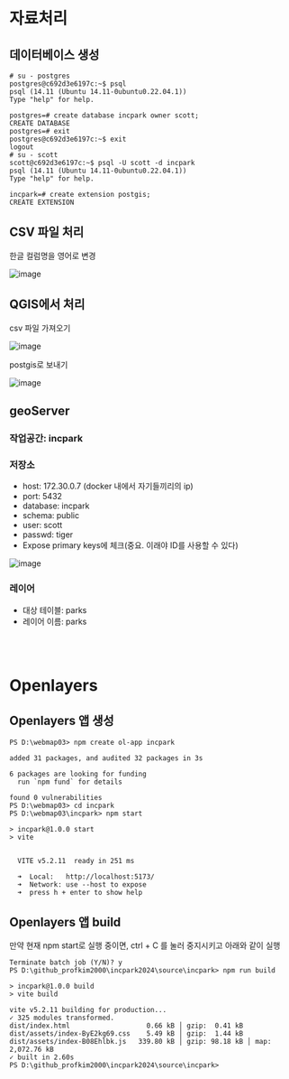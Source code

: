 # 자료처리
## 데이터베이스 생성
```shell
# su - postgres
postgres@c692d3e6197c:~$ psql
psql (14.11 (Ubuntu 14.11-0ubuntu0.22.04.1))
Type "help" for help.

postgres=# create database incpark owner scott;
CREATE DATABASE
postgres=# exit
postgres@c692d3e6197c:~$ exit
logout
# su - scott
scott@c692d3e6197c:~$ psql -U scott -d incpark
psql (14.11 (Ubuntu 14.11-0ubuntu0.22.04.1))
Type "help" for help.

incpark=# create extension postgis;
CREATE EXTENSION
```

## CSV 파일 처리
한글 컬럼명을 영어로 변경

![image](https://github.com/profkim2000/incpark/assets/162937223/feb64ec4-b7bd-485c-beaf-97272eb71c14)


## QGIS에서 처리
csv 파일 가져오기

![image](https://github.com/profkim2000/incpark/assets/162937223/3cee8446-bc2b-4166-9ea8-5e2f9cbad152)

postgis로 보내기

![image](https://github.com/profkim2000/incpark/assets/162937223/466e3304-e9fb-4355-8888-4cf4ebfedf6b)

## geoServer
### 작업공간: incpark
### 저장소
- host: 172.30.0.7 (docker 내에서 자기들끼리의 ip)
- port: 5432
- database: incpark
- schema: public
- user: scott
- passwd: tiger
- Expose primary keys에 체크(중요. 이래야 ID를 사용할 수 있다)

![image](https://github.com/profkim2000/incpark/assets/162937223/69ac72e3-369d-413a-8934-6ec8559610dc)


### 레이어
- 대상 테이블: parks
- 레이어 이름: parks

<br><br>

# Openlayers

## Openlayers 앱 생성
```shell
PS D:\webmap03> npm create ol-app incpark

added 31 packages, and audited 32 packages in 3s

6 packages are looking for funding
  run `npm fund` for details

found 0 vulnerabilities
PS D:\webmap03> cd incpark
PS D:\webmap03\incpark> npm start

> incpark@1.0.0 start
> vite


  VITE v5.2.11  ready in 251 ms

  ➜  Local:   http://localhost:5173/
  ➜  Network: use --host to expose
  ➜  press h + enter to show help
```

## Openlayers 앱 build
만약 현재 npm start로 실행 중이면, ctrl + C 를 눌러 중지시키고 아래와 같이 실행

```shell
Terminate batch job (Y/N)? y
PS D:\github_profkim2000\incpark2024\source\incpark> npm run build

> incpark@1.0.0 build
> vite build

vite v5.2.11 building for production...
✓ 325 modules transformed.
dist/index.html                   0.66 kB │ gzip:  0.41 kB
dist/assets/index-ByE2kg69.css    5.49 kB │ gzip:  1.44 kB
dist/assets/index-B08Ehlbk.js   339.80 kB │ gzip: 98.18 kB │ map: 2,072.76 kB
✓ built in 2.60s
PS D:\github_profkim2000\incpark2024\source\incpark>
